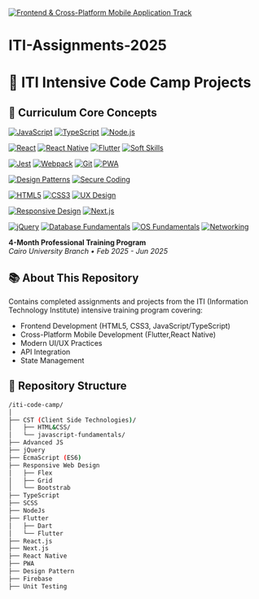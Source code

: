 [![Frontend & Cross-Platform Mobile Application Track](https://img.shields.io/badge/Track-Frontend_&_Cross_Platform_Mobile_App-2B2D42?style=for-the-badge&logo=ionic&logoColor=white)](https://www.iti.gov.eg/iti/home)

# ITI-Assignments-2025

# 🚀 ITI Intensive Code Camp Projects

## 📘 Curriculum Core Concepts

[![JavaScript](https://img.shields.io/badge/JavaScript-F7DF1E?style=flat&logo=javascript&logoColor=black)](https://developer.mozilla.org/en-US/docs/Web/JavaScript)
[![TypeScript](https://img.shields.io/badge/TypeScript-3178C6?style=flat&logo=typescript&logoColor=white)](https://www.typescriptlang.org/)
[![Node.js](https://img.shields.io/badge/Node.js-339933?style=flat&logo=nodedotjs&logoColor=white)](https://nodejs.org/en/docs/)

[![React](https://img.shields.io/badge/React-20232A?style=flat&logo=react&logoColor=61DAFB)](https://reactjs.org/)
[![React Native](https://img.shields.io/badge/React_Native-20232A?style=flat&logo=react&logoColor=61DAFB)](https://reactnative.dev/)
[![Flutter](https://img.shields.io/badge/Flutter-02569B?style=flat&logo=flutter&logoColor=white)](https://flutter.dev/)
[![Soft Skills](https://img.shields.io/badge/Soft_Skills-FF6B6B?style=flat&logo=storybook&logoColor=white)](https://www.coursera.org/courses?query=soft%20skills)

[![Jest](https://img.shields.io/badge/Jest-C21325?style=flat&logo=jest&logoColor=white)](https://jestjs.io/)
[![Webpack](https://img.shields.io/badge/Webpack-8DD6F9?style=flat&logo=webpack&logoColor=black)](https://webpack.js.org/)
[![Git](https://img.shields.io/badge/Git-F05032?style=flat&logo=git&logoColor=white)](https://git-scm.com/book/en/v2)
[![PWA](https://img.shields.io/badge/PWA-5A0FC8?style=flat&logo=pwa&logoColor=white)](https://web.dev/progressive-web-apps/)

[![Design Patterns](https://img.shields.io/badge/Design_Patterns-FFA500?style=flat&logo=ko-fi&logoColor=white)](https://refactoring.guru/design-patterns)
[![Secure Coding](https://img.shields.io/badge/Secure_Coding-4EAA25?style=flat&logo=owasp&logoColor=white)](https://owasp.org/www-project-top-ten/)

[![HTML5](https://img.shields.io/badge/HTML5-E34F26?style=flat&logo=html5&logoColor=white)](https://developer.mozilla.org/en-US/docs/Web/HTML)
[![CSS3](https://img.shields.io/badge/CSS3-1572B6?style=flat&logo=css3&logoColor=white)](https://developer.mozilla.org/en-US/docs/Web/CSS)
[![UX Design](https://img.shields.io/badge/UX_Design-FF4088?style=flat&logo=adobexd&logoColor=white)](https://www.nngroup.com/articles/mobile-ux/)

[![Responsive Design](https://img.shields.io/badge/Responsive_Design-00CC99?style=flat&logo=responsivedesign&logoColor=white)](https://css-tricks.com/snippets/css/complete-guide-grid/)
[![Next.js](https://img.shields.io/badge/Next.js-000000?style=flat&logo=nextdotjs&logoColor=white)](https://nextjs.org/docs)

[![jQuery](https://img.shields.io/badge/jQuery-0769AD?style=flat&logo=jquery&logoColor=white)](https://learn.jquery.com/)
[![Database Fundamentals](https://img.shields.io/badge/Database_Fundamentals-4479A1?style=flat&logo=postgresql&logoColor=white)](https://www.w3schools.com/sql/)
[![OS Fundamentals](https://img.shields.io/badge/OS_Fundamentals-999999?style=flat&logo=linux&logoColor=white)](https://www.coursera.org/learn/os)
[![Networking](https://img.shields.io/badge/Networking-0096D6?style=flat&logo=cisco&logoColor=white)](https://www.cisco.com/c/en/us/training-events/training-certifications/certifications/entry/ccna.html)


**4-Month Professional Training Program**  
*Cairo University Branch • Feb 2025 - Jun 2025*  

## 📚 About This Repository
Contains completed assignments and projects from the ITI (Information Technology Institute) intensive training program covering:

- Frontend Development (HTML5, CSS3, JavaScript/TypeScript)
- Cross-Platform Mobile Development (Flutter,React Native)
- Modern UI/UX Practices
- API Integration
- State Management

## 📂 Repository Structure
```bash
/iti-code-camp/
│
├── CST (Client Side Technologies)/
│   ├── HTML&CSS/
│   └── javascript-fundamentals/
├── Advanced JS
├── jQuery
├── EcmaScript (ES6)
├── Responsive Web Design
│   ├── Flex
│   ├── Grid
│   └── Bootstrab
├── TypeScript
├── SCSS
├── NodeJs
├── Flutter
│   ├── Dart
│   └── Flutter
├── React.js
├── Next.js
├── React Native
├── PWA
├── Design Pattern
├── Firebase
├── Unit Testing


